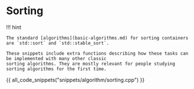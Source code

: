 # Sorting

!!! hint
    
    The standard [algorithms](basic-algorithms.md) for sorting containers are `std::sort` and `std::stable_sort`.

    These snippets include extra functions describing how these tasks can be implemented with many other classic 
    sorting algorithms. They are mostly relevant for people studying sorting algorithms for the first time.

{{ all_code_snippets("snippets/algorithm/sorting.cpp") }}

